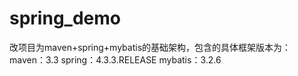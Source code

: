 # spring_demo

改项目为maven+spring+mybatis的基础架构，包含的具体框架版本为：
maven：3.3
spring：4.3.3.RELEASE
mybatis：3.2.6

